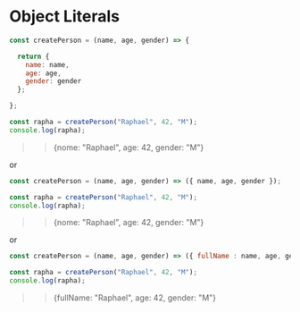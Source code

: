 # Object Literals

```javascript
const createPerson = (name, age, gender) => {

  return {
    name: name,
    age: age,
    gender: gender
  };

};

const rapha = createPerson("Raphael", 42, "M");
console.log(rapha);
```
>> {nome: "Raphael", age: 42, gender: "M"}

or

```javascript
const createPerson = (name, age, gender) => ({ name, age, gender });

const rapha = createPerson("Raphael", 42, "M");
console.log(rapha);
```
>> {nome: "Raphael", age: 42, gender: "M"}

or


```javascript
const createPerson = (name, age, gender) => ({ fullName : name, age, gender });

const rapha = createPerson("Raphael", 42, "M");
console.log(rapha);
```
>> {fullName: "Raphael", age: 42, gender: "M"}


